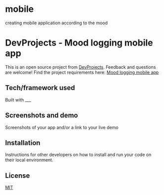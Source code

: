 # mobile
creating mobile application according to the mood
# DevProjects - Mood logging mobile app

This is an open source project from [DevProjects](http://www.codementor.io/projects). Feedback and questions are welcome!
Find the project requirements here: [Mood logging mobile app](https://www.codementor.io/projects/mobile/mood-logging-mobile-app-bjy9agv817)

## Tech/framework used
Built with ___

## Screenshots and demo
Screenshots of your app and/or a link to your live demo

## Installation
Instructions for other developers on how to install and run your code on their local environment.

## License
[MIT](https://choosealicense.com/licenses/mit/)

